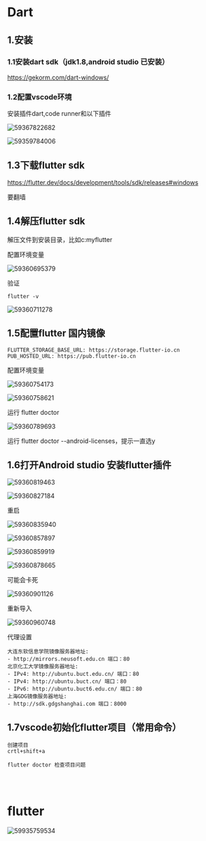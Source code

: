 # Dart

## 1.安装

### 1.1安装dart sdk（jdk1.8,android studio 已安装）

<https://gekorm.com/dart-windows/>

### 1.2配置vscode环境

安装插件dart,code runner和以下插件

![59367822682](C:\Users\Administrator\Desktop\安装\arrest\1593678226821.png)

![59359784006](C:\Users\Administrator\Desktop\安装\arrest\1593597840068.png)

## 1.3下载flutter sdk

<https://flutter.dev/docs/development/tools/sdk/releases#windows>

要翻墙

## 1.4解压flutter sdk 

解压文件到安装目录，比如c:myflutter

配置环境变量

![59360695379](C:\Users\Administrator\Desktop\安装\arrest\1593606953790.png)



验证 

```shall
flutter -v
```

![59360711278](C:\Users\Administrator\Desktop\安装\arrest\1593607112789.png)

## 1.5配置flutter 国内镜像

```
FLUTTER_STORAGE_BASE_URL: https://storage.flutter-io.cn
PUB_HOSTED_URL: https://pub.flutter-io.cn
```

配置环境变量

![59360754173](C:\Users\Administrator\Desktop\安装\arrest\1593607541739.png)

![59360758621](C:\Users\Administrator\Desktop\安装\arrest\1593607586213.png)



运行 flutter doctor

![59360789693](C:\Users\Administrator\Desktop\安装\arrest\1593607896930.png)

运行  flutter doctor --android-licenses，提示一直选y

## 1.6打开Android studio 安装flutter插件

![59360819463](C:\Users\Administrator\Desktop\安装\arrest\1593608194636.png)





![59360827184](C:\Users\Administrator\Desktop\安装\arrest\1593608271843.png)



重启

![59360835940](C:\Users\Administrator\Desktop\安装\arrest\1593608359406.png)



![59360857897](C:\Users\Administrator\Desktop\安装\arrest\1593608578970.png)



![59360859919](C:\Users\Administrator\Desktop\安装\arrest\1593608599192.png)



![59360878665](C:\Users\Administrator\Desktop\安装\arrest\1593608786653.png)



可能会卡死

![59360901126](C:\Users\Administrator\Desktop\安装\arrest\1593609011260.png)

重新导入

![59360960748](C:\Users\Administrator\Desktop\安装\arrest\1593609607486.png)



代理设置

```
大连东软信息学院镜像服务器地址:
- http://mirrors.neusoft.edu.cn 端口：80
北京化工大学镜像服务器地址:
- IPv4: http://ubuntu.buct.edu.cn/ 端口：80
- IPv4: http://ubuntu.buct.cn/ 端口：80
- IPv6: http://ubuntu.buct6.edu.cn/ 端口：80
上海GDG镜像服务器地址:
- http://sdk.gdgshanghai.com 端口：8000
```

## 1.7vscode初始化flutter项目（常用命令）

```
创建项目
crtl+shift+a 

flutter doctor 检查项目问题




```











































# flutter

![59935759534](C:\Users\Administrator\Desktop\考试\assret\1599357595341.png)



